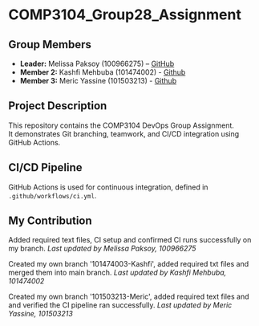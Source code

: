 # COMP3104_Group28_Assignment

## Group Members
- **Leader:** Melissa Paksoy (100966275) – [GitHub](https://github.com/melissapaksoy)
- **Member 2:** Kashfi Mehbuba (101474002) - [Github](https://github.com/kashfimehbuba77)
- **Member 3:** Meric Yassine (101503213) - [Github](https://github.com/meric-yassine)

## Project Description
This repository contains the COMP3104 DevOps Group Assignment.  
It demonstrates Git branching, teamwork, and CI/CD integration using GitHub Actions.

## CI/CD Pipeline
GitHub Actions is used for continuous integration, defined in `.github/workflows/ci.yml`.

## My Contribution
Added required text files, CI setup and confirmed CI runs successfully on my branch.
_Last updated by Melissa Paksoy, 100966275_

Created my own branch '101474003-Kashfi', added required txt files and merged them into main branch.
_Last updated by Kashfi Mehbuba, 101474002_

Created my own branch '101503213-Meric', added required text files and and verified the CI pipeline ran successfully.
_Last updated by Meric Yassine, 101503213_